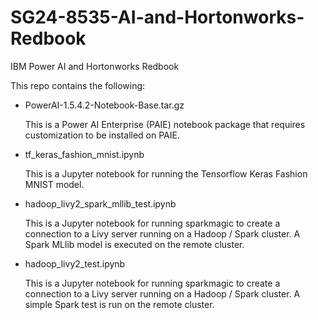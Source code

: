 # SG24-8535-AI-and-Hortonworks-Redbook
IBM Power AI and Hortonworks Redbook

This repo contains the following:

* PowerAI-1.5.4.2-Notebook-Base.tar.gz

	This is a Power AI Enterprise (PAIE) notebook package that requires customization to be installed on PAIE.

* tf_keras_fashion_mnist.ipynb

	This is a Jupyter notebook for running the Tensorflow Keras Fashion MNIST model.

* hadoop_livy2_spark_mllib_test.ipynb

	This is a Jupyter notebook for running sparkmagic to create a connection to a Livy server running on a Hadoop / Spark cluster.  A Spark MLlib model is executed on the remote cluster.

* hadoop_livy2_test.ipynb

	This is a Jupyter notebook for running sparkmagic to create a connection to a Livy server running on a Hadoop / Spark cluster.  A simple Spark test is run on the remote cluster.